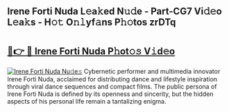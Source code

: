 ## Irene Forti Nuda L𝚎a𝚔ed N𝚞𝚍e - Part-CG7 Vi𝚍𝚎o L𝚎a𝚔s - H𝚘𝚝 O𝚗𝚕yf𝚊ns P𝚑𝚘tos zrDTq

# <h2><a href="http://kf03ej.oniu.top/?m=Irene+Forti+Nuda">🔗👉 🔴 Irene Forti Nuda P𝚑ot𝚘𝚜 V𝚒d𝚎o</a></h2>

[![Irene Forti Nuda Nu𝚍e𝚜](https://i.imgur.com/0qMVB7G.gif)](http://kf03ej.oniu.top/?m=Irene+Forti+Nuda)
Cybernetic performer and multimedia innovator Irene Forti Nuda, acclaimed for distributing dance and lifestyle inspiration through viral dance sequences and compact films. The public persona of Irene Forti Nuda is defined by its openness and sincerity, but the hidden aspects of his personal life remain a tantalizing enigma.  

